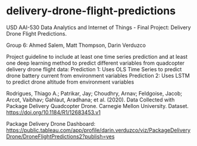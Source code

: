 # delivery-drone-flight-predictions
USD AAI-530 Data Analytics and Internet of Things - Final Project: Delivery Drone Flight Predictions.

Group 6: Ahmed Salem, Matt Thompson, Darin Verduzco

Project guideline to include at least one time series prediction and at least one deep learning method to predict different variables from quadcopter delivery drone flight data:
Prediction 1: Uses OLS Time Series to predict drone battery current from environment variables
Prediction 2: Uses LSTM to predict drone altitude from environment variables

Rodrigues, Thiago A.; Patrikar, Jay; Choudhry, Arnav; Feldgoise, Jacob; Arcot, Vaibhav; Gahlaut, Aradhana; et al. (2020). Data Collected with Package Delivery Quadcopter Drone. Carnegie Mellon University. Dataset. https://doi.org/10.1184/R1/12683453.v1

Package Delivery Drone Dashboard: https://public.tableau.com/app/profile/darin.verduzco/viz/PackageDeliveryDrone/DroneFlightPredictions2?publish=yes 
